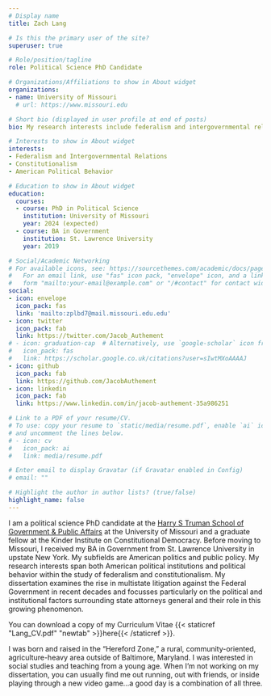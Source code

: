 ```yaml
---
# Display name
title: Zach Lang

# Is this the primary user of the site?
superuser: true

# Role/position/tagline
role: Political Science PhD Candidate

# Organizations/Affiliations to show in About widget
organizations:
- name: University of Missouri
  # url: https://www.missouri.edu

# Short bio (displayed in user profile at end of posts)
bio: My research interests include federalism and intergovernmental relations, constitutionalism, and American political behavior

# Interests to show in About widget
interests:
- Federalism and Intergovernmental Relations
- Constitutionalism 
- American Political Behavior

# Education to show in About widget
education:
  courses:
  - course: PhD in Political Science
    institution: University of Missouri
    year: 2024 (expected)
  - course: BA in Government
    institution: St. Lawrence University
    year: 2019

# Social/Academic Networking
# For available icons, see: https://sourcethemes.com/academic/docs/page-builder/#icons
#   For an email link, use "fas" icon pack, "envelope" icon, and a link in the
#   form "mailto:your-email@example.com" or "/#contact" for contact widget.
social:
- icon: envelope
  icon_pack: fas
  link: 'mailto:zplbd7@mail.missouri.edu.edu'
- icon: twitter
  icon_pack: fab
  link: https://twitter.com/Jacob_Authement
# - icon: graduation-cap  # Alternatively, use `google-scholar` icon from `ai` icon pack
#   icon_pack: fas
#   link: https://scholar.google.co.uk/citations?user=sIwtMXoAAAAJ
- icon: github
  icon_pack: fab
  link: https://github.com/JacobAuthement
- icon: linkedin
  icon_pack: fab
  link: https://www.linkedin.com/in/jacob-authement-35a986251

# Link to a PDF of your resume/CV.
# To use: copy your resume to `static/media/resume.pdf`, enable `ai` icons in `params.toml`, 
# and uncomment the lines below.
# - icon: cv
#   icon_pack: ai
#   link: media/resume.pdf

# Enter email to display Gravatar (if Gravatar enabled in Config)
# email: ""

# Highlight the author in author lists? (true/false)
highlight_name: false
---
```


I am a political science PhD candidate at the [Harry S Truman School of Government & Public Affairs](https://truman.missouri.edu) at the University of Missouri and a graduate fellow at the Kinder Institute on Constitutional Democracy. Before moving to Missouri, I received my BA in Government from St. Lawrence University in upstate New York. My subfields are American politics and public policy. My research interests span both American political institutions and political behavior within the study of federalism and constitutionalism. My dissertation examines the rise in multistate litigation against the Federal Government in recent decades and focusses particularly on the political and institutional factors surrounding state attorneys general and their role in this growing phenomenon.

You can download a copy of my Curriculum Vitae {{< staticref "Lang_CV.pdf" "newtab" >}}here{{< /staticref >}}.

I was born and raised in the “Hereford Zone,” a rural, community-oriented, agriculture-heavy area outside of Baltimore, Maryland. I was interested in social studies and teaching from a young age. When I’m not working on my dissertation, you can usually find me out running, out with friends, or inside playing through a new video game…a good day is a combination of all three.
